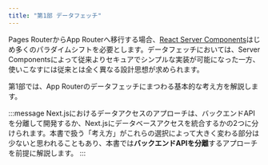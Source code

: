 ```yaml
---
title: "第1部 データフェッチ"
---
```


Pages RouterからApp Routerへ移行する場合、[React Server Components](https://ja.react.dev/reference/rsc/server-components)はじめ多くのパラダイムシフトを必要とします。データフェッチにおいては、Server Componentsによって従来よりセキュアでシンプルな実装が可能になった一方、使いこなすには従来とは全く異なる設計思想が求められます。

第1部では、App Routerのデータフェッチにまつわる基本的な考え方を解説します。

:::message
Next.jsにおけるデータアクセスのアプローチは、バックエンドAPIを分離して開発するか、Next.jsにデータベースアクセスを統合するかの2つに分けられます。本書で扱う「考え方」がこれらの選択によって大きく変わる部分は少ないと思われることもあり、本書では**バックエンドAPIを分離**するアプローチを前提に解説します。
:::
